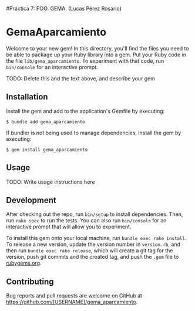 #Práctica 7: POO. GEMA. (Lucas Pérez Rosario)

# GemaAparcamiento

Welcome to your new gem! In this directory, you'll find the files you need to be able to package up your Ruby library into a gem. Put your Ruby code in the file `lib/gema_aparcamiento`. To experiment with that code, run `bin/console` for an interactive prompt.

TODO: Delete this and the text above, and describe your gem

## Installation

Install the gem and add to the application's Gemfile by executing:

    $ bundle add gema_aparcamiento

If bundler is not being used to manage dependencies, install the gem by executing:

    $ gem install gema_aparcamiento

## Usage

TODO: Write usage instructions here

## Development

After checking out the repo, run `bin/setup` to install dependencies. Then, run `rake spec` to run the tests. You can also run `bin/console` for an interactive prompt that will allow you to experiment.

To install this gem onto your local machine, run `bundle exec rake install`. To release a new version, update the version number in `version.rb`, and then run `bundle exec rake release`, which will create a git tag for the version, push git commits and the created tag, and push the `.gem` file to [rubygems.org](https://rubygems.org).

## Contributing

Bug reports and pull requests are welcome on GitHub at https://github.com/[USERNAME]/gema_aparcamiento.
